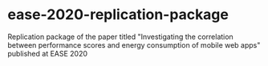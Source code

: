 # ease-2020-replication-package
Replication package of the paper titled "Investigating the correlation between performance scores and energy consumption of mobile web apps" published at EASE 2020
